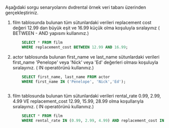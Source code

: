 

Aşağıdaki sorgu senaryolarını dvdrental örnek veri tabanı üzerinden gerçekleştiriniz.

1. film tablosunda bulunan tüm sütunlardaki verileri replacement cost değeri 12.99 dan büyük eşit ve 16.99 küçük olma koşuluyla sıralayınız ( BETWEEN - AND yapısını kullanınız.)

    ```sql
        SELECT * FROM film
        WHERE replacement_cost BETWEEN 12.99 AND 16.99; 
    ```

2. actor tablosunda bulunan first_name ve last_name sütunlardaki verileri first_name 'Penelope' veya 'Nick' veya 'Ed' değerleri olması koşuluyla sıralayınız. ( IN operatörünü kullanınız.)

    ```sql 
        SELECT first_name, last_name FROM actor
        WHERE first_name IN ('Penelope', 'Nick','Ed');
        
    ```

3. film tablosunda bulunan tüm sütunlardaki verileri rental_rate 0.99, 2.99, 4.99 VE replacement_cost 12.99, 15.99, 28.99 olma koşullarıyla sıralayınız. ( IN operatörünü kullanınız.)

    ```sql 
        SELECT * FROM film
        WHERE rental_rate IN (0.99, 2.99, 4.99) AND replacement_cost IN (12.99, 15.99, 28.99);
    ```






